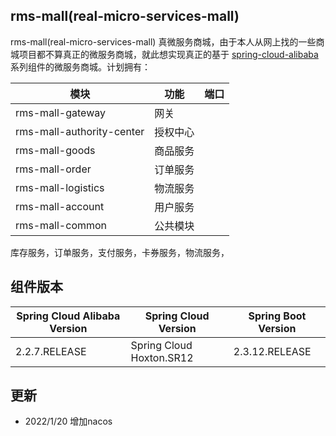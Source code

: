 ## rms-mall(real-micro-services-mall) 

rms-mall(real-micro-services-mall) 真微服务商城，由于本人从网上找的一些商城项目都不算真正的微服务商城，就此想实现真正的基于
[spring-cloud-alibaba](https://github.com/alibaba/spring-cloud-alibaba/wiki/%E7%89%88%E6%9C%AC%E8%AF%B4%E6%98%8E)
系列组件的微服务商城。计划拥有：

|   模块   |   功能  |  	端口    |
| ---- | ---- | ---- |
|   rms-mall-gateway   |   网关   |      |
|   rms-mall-authority-center   |   授权中心   |      |
|   rms-mall-goods   |   商品服务   |      |
|   rms-mall-order   |   订单服务   |      |
|   rms-mall-logistics   |   物流服务   |      |
|   rms-mall-account   |   用户服务   |      |
|   rms-mall-common   |   公共模块   |      |



库存服务，订单服务，支付服务，卡券服务，物流服务，

## 组件版本
|   Spring Cloud Alibaba Version   |    Spring Cloud Version  |  	Spring Boot Version    |
| ---- | ---- | ---- |
|   2.2.7.RELEASE   |   Spring Cloud Hoxton.SR12   |   2.3.12.RELEASE   |

## 更新

- 2022/1/20 增加nacos
